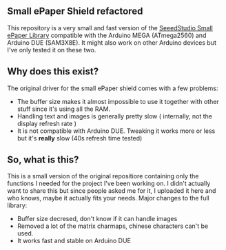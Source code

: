 ## Small ePaper Shield refactored
This repository is a very small and fast version of the [SeeedStudio Small ePaper Library](https://github.com/Seeed-Studio/Small_ePaper_Shield) compatible with the Arduino MEGA (ATmega2560) and Arduino DUE (SAM3X8E). It might also work on other Arduino devices but I've only tested it on these two.

## Why does this exist?
The original driver for the small ePaper shield comes with a few problems:
 - The buffer size makes it almost impossible to use it together with other stuff since it's using all the RAM.
 - Handling text and images is generally pretty slow ( internally, not the display refresh rate )
 - It is not compatible with Arduino DUE. Tweaking it works more or less but it's **really** slow (40s refresh time tested)

## So, what is this?
This is a small version of the original repositiore containing only the functions I needed for the project I've been working on. I didn't actually want to share this but since people asked me for it, I uploaded it here and who knows, maybe it actually fits your needs.
Major changes to the full library:
 - Buffer size decresed, don't know if it can handle images
 - Removed a lot of the matrix charmaps, chinese characters can't be used.
 - It works fast and stable on Arduino DUE